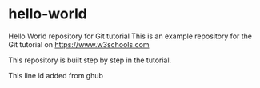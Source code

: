 # hello-world
Hello World repository for Git tutorial
This is an example repository for the Git tutorial on https://www.w3schools.com

This repository is built step by step in the tutorial.

This line id added from ghub
